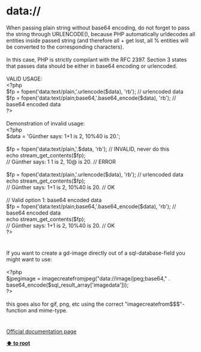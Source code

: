 # data://




<div class="phpcode"><span class="html">
When passing plain string without base64 encoding, do not forget to pass the string through URLENCODE(), because PHP automatically urldecodes all entities inside passed string (and therefore all + get lost, all % entities will be converted to the corresponding characters).
<br>
<br>In this case, PHP is strictly compilant with the RFC 2397. Section 3 states that passes data should be either in base64 encoding or urlencoded.
<br>
<br>VALID USAGE:
<br><span class="default">&lt;?php
<br>$fp </span><span class="keyword">= </span><span class="default">fopen</span><span class="keyword">(</span><span class="string">&apos;data:text/plain,&apos;</span><span class="keyword">.</span><span class="default">urlencode</span><span class="keyword">(</span><span class="default">$data</span><span class="keyword">), </span><span class="string">&apos;rb&apos;</span><span class="keyword">); </span><span class="comment">// urlencoded data
<br></span><span class="default">$fp </span><span class="keyword">= </span><span class="default">fopen</span><span class="keyword">(</span><span class="string">&apos;data:text/plain;base64,&apos;</span><span class="keyword">.</span><span class="default">base64_encode</span><span class="keyword">(</span><span class="default">$data</span><span class="keyword">), </span><span class="string">&apos;rb&apos;</span><span class="keyword">); </span><span class="comment">// base64 encoded data
<br></span><span class="default">?&gt;
<br></span>
<br>Demonstration of invalid usage:
<br><span class="default">&lt;?php
<br>$data </span><span class="keyword">= </span><span class="string">&apos;G&#xFC;nther says: 1+1 is 2, 10%40 is 20.&apos;</span><span class="keyword">;
<br>
<br></span><span class="default">$fp </span><span class="keyword">= </span><span class="default">fopen</span><span class="keyword">(</span><span class="string">&apos;data:text/plain,&apos;</span><span class="keyword">.</span><span class="default">$data</span><span class="keyword">, </span><span class="string">&apos;rb&apos;</span><span class="keyword">); </span><span class="comment">// INVALID, never do this
<br></span><span class="keyword">echo </span><span class="default">stream_get_contents</span><span class="keyword">(</span><span class="default">$fp</span><span class="keyword">);
<br></span><span class="comment">// G&#xFC;nther says: 1 1 is 2, 10@ is 20. // ERROR
<br>
<br></span><span class="default">$fp </span><span class="keyword">= </span><span class="default">fopen</span><span class="keyword">(</span><span class="string">&apos;data:text/plain,&apos;</span><span class="keyword">.</span><span class="default">urlencode</span><span class="keyword">(</span><span class="default">$data</span><span class="keyword">), </span><span class="string">&apos;rb&apos;</span><span class="keyword">); </span><span class="comment">// urlencoded data
<br></span><span class="keyword">echo </span><span class="default">stream_get_contents</span><span class="keyword">(</span><span class="default">$fp</span><span class="keyword">);
<br></span><span class="comment">// G&#xFC;nther says: 1+1 is 2, 10%40 is 20. // OK
<br>
<br>// Valid option 1: base64 encoded data
<br></span><span class="default">$fp </span><span class="keyword">= </span><span class="default">fopen</span><span class="keyword">(</span><span class="string">&apos;data:text/plain;base64,&apos;</span><span class="keyword">.</span><span class="default">base64_encode</span><span class="keyword">(</span><span class="default">$data</span><span class="keyword">), </span><span class="string">&apos;rb&apos;</span><span class="keyword">); </span><span class="comment">// base64 encoded data
<br></span><span class="keyword">echo </span><span class="default">stream_get_contents</span><span class="keyword">(</span><span class="default">$fp</span><span class="keyword">);
<br></span><span class="comment">// G&#xFC;nther says: 1+1 is 2, 10%40 is 20. // OK
<br></span><span class="default">?&gt;</span>
</span>
</div>
  

#


<div class="phpcode"><span class="html">
If you want to create a gd-image directly out of a sql-database-field you might want to use:
<br>
<br><span class="default">&lt;?php
<br>$jpegimage </span><span class="keyword">= </span><span class="default">imagecreatefromjpeg</span><span class="keyword">(</span><span class="string">&quot;data://image/jpeg;base64,&quot; </span><span class="keyword">. </span><span class="default">base64_encode</span><span class="keyword">(</span><span class="default">$sql_result_array</span><span class="keyword">[</span><span class="string">&apos;imagedata&apos;</span><span class="keyword">]));
<br></span><span class="default">?&gt;
<br></span>
<br>this goes also for gif, png, etc using the correct &quot;imagecreatefrom$$$&quot;-function and mime-type.</span>
</div>
  

#

[Official documentation page](https://www.php.net/manual/en/wrappers.data.php)

**[⬆ to root](/)**